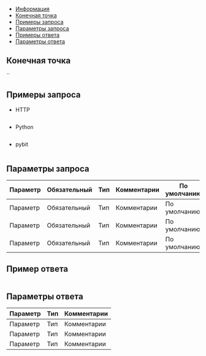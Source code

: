 - [Информация](#информация)
- [Конечная точка](#конечная-точка)
- [Примеры запроса](#примеры-запроса)
- [Параметры запроса](#параметры-запроса)
- [Примеры ответа](#примеры-ответа)
- [Параметры ответа](#параметры-ответа)

<a id="информация"></a>

<a id="конечная-точка"></a>

## Конечная точка

``

<a id="примеры-запроса"></a>

## Примеры запроса

- HTTP

  ```bash

  ```

- Python

  ```python


- pybit

  ```python

  ```

<a id="параметры-запроса"></a>

## Параметры запроса

|Параметр  	                  |Обязательный	 |Тип   	  |Комментарии                       |По умолчанию|
|-----------------------------|--------------|------------|----------------------------------|------------|
|Параметр  	                  |Обязательный	 |Тип   	  |Комментарии                       |По умолчанию|
|Параметр  	                  |Обязательный	 |Тип   	  |Комментарии                       |По умолчанию|
|Параметр  	                  |Обязательный	 |Тип   	  |Комментарии                       |По умолчанию|

<a id="примеры-ответа"></a>

## Пример ответа

```json

```

<a id="параметры-ответа"></a>

## Параметры ответа

|Параметр  |Тип       |Комментарии                                             |
|----------|----------|--------------------------------------------------------|
|Параметр  |Тип       |Комментарии                                             |
|Параметр  |Тип       |Комментарии                                             |
|Параметр  |Тип       |Комментарии                                             |
